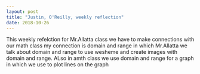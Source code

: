 ```yaml
---
layout: post
title: "Justin, O'Reilly, weekly reflection"
date: 2018-10-26
---
```


This weekly refelction for Mr.Allatta class we have to make connections with our math class my connection is domain and range in which Mr.Allatta we talk about domain and range to use wesheme and create images with domain and range. ALso in amth class we use domain and range for a graph in which we use to plot lines on the graph
 

